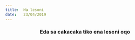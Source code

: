 ```yaml
---
title:  Na lesoni
date:   23/04/2019
---
```


### <center>Eda sa cakacaka tiko ena lesoni oqo</center>